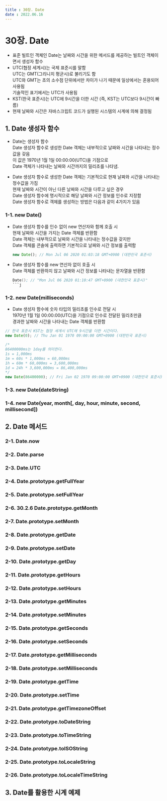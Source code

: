 ```yaml
---
title : 30장. Date
date : 2022.06.16
---
```


# 30장. Date
* 표준 빌트인 객체인 Date는 날짜와 시간을 위한 메서드를 제공하는 빌트인 객체이면서 생성자 함수
* UTC(협정 세계시)는 국제 표준시를 말함  
  UTC는 GMT(그리니치 평균시)로 불리기도 함  
  UTC와 GMT는 초의 소수점 단위에서만 차이가 나기 때문에 일상에서는 혼용되어 사용됨   
  기술적인 표기에서는 UTC가 사용됨   
* KST(한국 표준시)는 UTC에 9시간을 더한 시간 (즉, KST는 UTC보다 9시간이 빠름)
* 현재 날짜와 시간은 자바스크립트 코드가 실행된 시스템의 시계에 의해 결정됨

## 1. Date 생성자 함수
* Date는 생성자 함수  
  Date 생성자 함수로 생성한 Date 객체는 내부적으로 날짜와 시간을 나타내는 정수값을 갖음   
  이 값은 1970년 1월 1일 00:00:00(UTC)을 기점으로   
  Date 객체가 나타내는 날짜와 시간까지의 밀리초를 나타냄.   

* Date 생성자 함수로 생성한 Date 객체는 기본적으로 현재 날짜와 시간을 나타내는 정수값을 가짐   
  현재 날짜와 시간이 아닌 다른 날짜와 시간을 다루고 싶은 경우   
  Date 생성자 함수에 명시적으로 해당 날짜와 시간 정보를 인수로 지정함   
  Date 생성자 함수로 객체를 생성하는 방법은 다음과 같이 4가지가 있음

### 1-1. new Date()
* Date 생성자 함수를 인수 없이 new 연산자와 함께 호출 시   
  현재 날짜와 시간을 가지는 Date 객체를 반환함   
  Date 객체는 내부적으로 날짜와 시간을 나타내는 정수값을 갖지만   
  Date 객체를 콘솔에 출력하면 기본적으로 날짜와 시간 정보를 출력함
    ```js
    new Date(); // Mon Jul 06 2020 01:03:18 GMT+0900 (대한민국 표준시)
    ```
* Date 생성자 함수를 new 연산자 없이 호출 시   
  Date 객체를 반환하지 않고 날짜와 시간 정보를 나타내는 문자열을 반환함
    ```s
    Date(); // "Mon Jul 06 2020 01:10:47 GMT+0900 (대한민국 표준시)"
    ```j

### 1-2. new Date(milliseconds) 
* Date 생성자 함수에 숫자 타입의 밀리초를 인수로 전달 시   
  1970년 1월 1일 00:00:00(UTC)을 기점으로 인수로 전달된 밀리초만큼   
  경과한 날짜와 시간을 나타내는 Date 객체를 반환함
```js
// 한국 표준시 KST는 협정 세계시 UTC에 9시간을 더한 시간이다.
new Date(0); // Thu Jan 01 1970 09:00:00 GMT+0900 (대한민국 표준시)

/*
86400000ms는 1day를 의미한다.
1s = 1,000ms
1m = 60s * 1,000ms = 60,000ms
1h = 60m * 60,000ms = 3,600,000ms
1d = 24h * 3,600,000ms = 86,400,000ms
*/
new Date(86400000); // Fri Jan 02 1970 09:00:00 GMT+0900 (대한민국 표준시)
```


### 1-3. new Date(dateString)

### 1-4. new Date(year, month[, day, hour, minute, second, millisecond])


## 2. Date 메서드

### 2-1. Date.now

### 2-2. Date.parse

### 2-3. Date.UTC 

### 2-4. Date.prototype.getFullYear

### 2-5. Date.prototype.setFullYear

### 2-6. 30.2.6 Date.prototype.getMonth

### 2-7. Date.prototype.setMonth

### 2-8. Date.prototype.getDate

### 2-9. Date.prototype.setDate 

### 2-10. Date.prototype.getDay

### 2-11. Date.prototype.getHours

### 2-12. Date.prototype.setHours

### 2-13. Date.prototype.getMinutes 

### 2-14. Date.prototype.setMinutes

### 2-15. Date.prototype.getSeconds

### 2-16. Date.prototype.setSeconds

### 2-17. Date.prototype.getMilliseconds 

### 2-18. Date.prototype.setMilliseconds

### 2-19. Date.prototype.getTime

### 2-20. Date.prototype.setTime

### 2-21. Date.prototype.getTimezoneOffset

### 2-22. Date.prototype.toDateString

### 2-23. Date.prototype.toTimeString

### 2-24. Date.prototype.toISOString

### 2-25. Date.prototype.toLocaleString

### 2-26. Date.prototype.toLocaleTimeString


## 3. Date를 활용한 시계 예제

